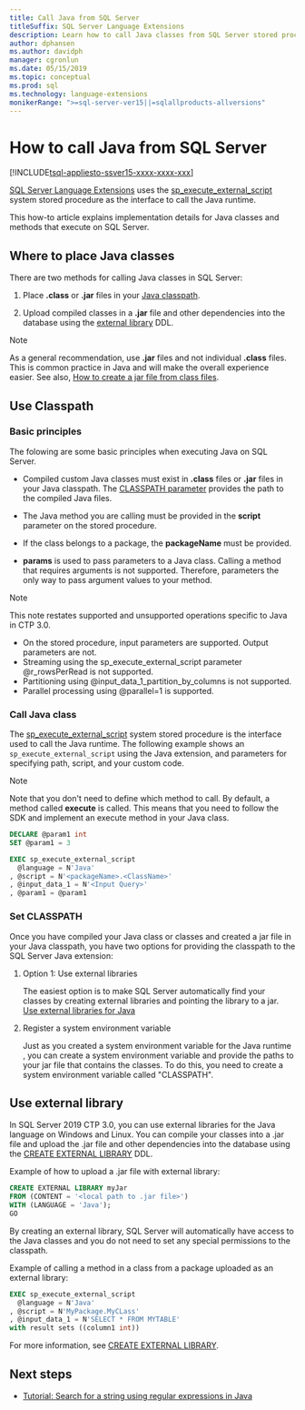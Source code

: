 ```yaml
---
title: Call Java from SQL Server
titleSuffix: SQL Server Language Extensions
description: Learn how to call Java classes from SQL Server stored procedures using the Java programming language extension in SQL Server 2019.
author: dphansen
ms.author: davidph 
manager: cgronlun
ms.date: 05/15/2019
ms.topic: conceptual
ms.prod: sql
ms.technology: language-extensions
monikerRange: ">=sql-server-ver15||=sqlallproducts-allversions"
---
```

# How to call Java from SQL Server
[!INCLUDE[tsql-appliesto-ssver15-xxxx-xxxx-xxx](../../includes/tsql-appliesto-ssver15-xxxx-xxxx-xxx.md)]

[SQL Server Language Extensions](../language-extensions-overview.md) uses the [sp_execute_external_script](https://docs.microsoft.com/sql/relational-databases/system-stored-procedures/sp-execute-external-script-transact-sql) system stored procedure as the interface to call the Java runtime. 

This how-to article explains implementation details for Java classes and methods that execute on SQL Server.

## Where to place Java classes

There are two methods for calling Java classes in SQL Server:

1. Place **.class** or **.jar** files in your [Java classpath](#classpath). 

2. Upload compiled classes in a **.jar** file and other dependencies into the database using the [external library](#external-library) DDL. 

> [!NOTE]
> As a general recommendation, use **.jar** files and not individual **.class** files. This is common practice in Java and will make the overall experience easier. See also, [How to create a jar file from class files](create-a-java-jar-file-from-class-files.md).

<a name="classpath"></a>

## Use Classpath

### Basic principles

The folowing are some basic principles when executing Java on SQL Server.

* Compiled custom Java classes must exist in **.class** files or **.jar** files in your Java classpath. The [CLASSPATH parameter](#set-classpath) provides the path to the compiled Java files. 

* The Java method you are calling must be provided in the **script** parameter on the stored procedure.

* If the class belongs to a package, the **packageName** must be provided.

* **params** is used to pass parameters to a Java class. Calling a method that requires arguments is not supported. Therefore, parameters the only way to pass argument values to your method. 

> [!Note]
> This note restates supported and unsupported operations specific to Java in CTP 3.0.
> * On the stored procedure, input parameters are supported. Output parameters are not.
> * Streaming using the sp_execute_external_script parameter @r_rowsPerRead is not supported.
> * Partitioning using @input_data_1_partition_by_columns is not supported.
> * Parallel processing using @parallel=1 is supported.

### Call Java class

The [sp_execute_external_script](https://docs.microsoft.com/sql/relational-databases/system-stored-procedures/sp-execute-external-script-transact-sql) system stored procedure is the interface used to call the Java runtime. The following example shows an `sp_execute_external_script` using the Java extension, and parameters for specifying path, script, and your custom code.

> [!NOTE]
> Note that you don't need to define which method to call. By default, a method called **execute** is called. This means that you need to follow the SDK and implement an execute method in your Java class.

```sql
DECLARE @param1 int
SET @param1 = 3

EXEC sp_execute_external_script
  @language = N'Java'
, @script = N'<packageName>.<ClassName>'
, @input_data_1 = N'<Input Query>'
, @param1 = @param1
```

<a name="set-classpath"></a>

### Set CLASSPATH

Once you have compiled your Java class or classes and created a jar file in your Java classpath, you have two options for providing the classpath to the SQL Server Java extension:

1. Option 1: Use external libraries

    The easiest option is to make SQL Server automatically find your classes by creating external libraries and pointing the library to a jar. [Use external libraries for Java](#external-library)

2. Register a system environment variable

    Just as you created a system environment variable for the Java runtime , you can create a system environment variable and provide the paths to your jar file that contains the classes. To do this, you need to create a system environment variable called "CLASSPATH".

<a name="external-library"></a>

## Use external library

In SQL Server 2019 CTP 3.0, you can use external libraries for the Java language on Windows and Linux. You can compile your classes into a .jar file and upload the .jar file and other dependencies into the database using the [CREATE EXTERNAL LIBRARY](https://docs.microsoft.com/sql/t-sql/statements/create-external-library-transact-sql) DDL.

Example of how to upload a .jar file with external library:

```sql 
CREATE EXTERNAL LIBRARY myJar
FROM (CONTENT = '<local path to .jar file>') 
WITH (LANGUAGE = 'Java'); 
GO
```

By creating an external library, SQL Server will automatically have access to the Java classes and you do not need to set any special permissions to the classpath.

Example of calling a method in a class from a package uploaded as an external library:

```sql
EXEC sp_execute_external_script
  @language = N'Java'
, @script = N'MyPackage.MyCLass'
, @input_data_1 = N'SELECT * FROM MYTABLE'
with result sets ((column1 int))
```

For more information, see [CREATE EXTERNAL LIBRARY](https://docs.microsoft.com/sql/t-sql/statements/create-external-library-transact-sql).

## Next steps

+ [Tutorial: Search for a string using regular expressions in Java](../tutorials/search-for-string-using-regular-expressions-in-java.md)